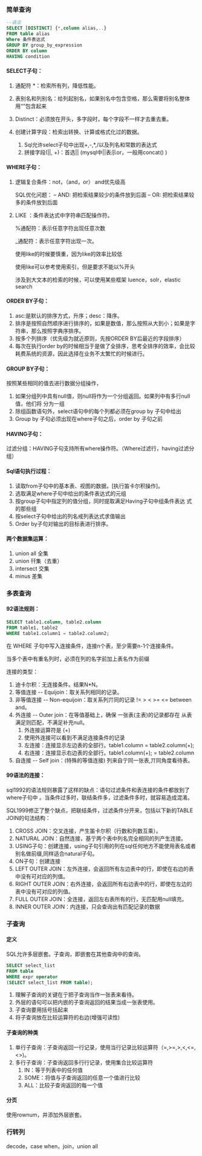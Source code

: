 ### 简单查询

```sql
--语法
SELECT [DISTINCT] {*,column alias,..}
FROM table alias
Where 条件表达式
GROUP BY group_by_expression
ORDER BY column 
HAVING condition
```

#### SELECT子句：

1. 通配符 *：检索所有列，降低性能。
2. 表别名和列别名：给列起别名，如果别名中包含空格，那么需要将别名整体用“”包含起来
3. Distinct：必须放在开头，多字段时，每个字段不一样才去重去重。
4. 创建计算字段：检索出转换、计算或格式化过的数据。

   1. Sql允许select子句中出现+,-,*,/以及列名和常数的表达式
   2. 拼接字段(||, +)：首选|| (mysql中||表示or，一般用concat() )

#### WHERE子句：

1. 逻辑复合条件：not，（and，or） and优先级高

   SQL优化问题：
   	– AND: 把检索结果较少的条件放到后面
   	– OR: 把检索结果较多的条件放到后面

2. LIKE ：条件表达式中字符串匹配操作符。

   %通配符：表示任意字符出现任意次数

   _通配符：表示任意字符出现一次。

   使用like的时候要慎重，因为like的效率比较低

   使用like可以参考使用索引，但是要求不能以%开头

   涉及到大文本的检索的时候，可以使用某些框架 luence，solr，elastic search

#### ORDER BY子句：

1. asc:是默认的排序方式，升序；desc：降序。
2. 排序是按照自然顺序进行排序的，如果是数值，那么按照从大到小；如果是字符串，那么按照字典序排序。
3. 按多个列排序（优先级为就近原则，先按ORDER BY后最近的字段排序）
4. 每次在执行order by的时候相当于是做了全排序，思考全排序的效率，会比较耗费系统的资源，因此选择在业务不太繁忙的时候进行。

#### GROUP BY子句：

按照某些相同的值去进行数据分组操作，

1.  如果分组列中具有null值，则null将作为一个分组返回。如果列中有多行null值，他们将
   分为一组
2. 除组函数语句外，select语句中的每个列都必须在group by 子句中给出
3. Group by 子句必须出现在where子句之后，order by 子句之前

#### HAVING子句：

过滤分组：HAVING子句支持所有where操作符。（Where过滤行，having过滤分组）

#### Sql语句执行过程：

1. 读取from子句中的基本表、视图的数据，[执行笛卡尔积操作]。
2. 选取满足where子句中给出的条件表达式的元组
3. 按group子句中指定列的值分组，同时提取满足Having子句中组条件表达
式的那些组
4. 按select子句中给出的列名戒列表达式求值输出
5. Order by子句对输出的目标表进行排序。

#### 两个数据集运算：

1. union all 全集
2. union 幵集（去重）
3. intersect 交集
4. minus 差集

### 多表查询

#### 92语法规则：

```sql
SELECT table1.column, table2.column
FROM table1, table2
WHERE table1.column1 = table2.column2;
```

在 WHERE 子句中写入连接条件，连接n个表，至少需要n-1个连接条件。

当多个表中有重名列时，必须在列的名字前加上表名作为前缀

连接的类型：

1. 迪卡尔积：无连接条件。结果N*N。
2. 等值连接 -- Equijoin：取关系列相同的记录。
3. 非等值连接 -- Non-equijoin：取关系列丌同的记录 != > < >= <= between and。
4. 外连接 -- Outer join：在等值基础上，确保 一张表(主表)的记录都存在 从表满足则匹配，不满足补充null。
   1. 外连接运算符是 (+)
   2. 使用外连接可以看到不满足连接条件的记录
   3. 左连接：连接显示左边表的全部行。table1.column = table2.column(+);
   4. 右连接：连接显示右边表的全部行。table1.column(+); = table2.column
5. 自连接 -- Self join：(特殊的等值连接) 列来自亍同一张表,丌同角度看待表。

#### 99语法的连接：

sql1992的语法规则暴露了这样的缺点：语句过滤条件和表连接的条件都放到了where子句中 。当条件过多时，联结条件多，过滤条件多时，就容易造成混淆。

SQL1999修正了整个缺点，把联结条件，过滤条件分开来，包括以下新的TABLE JOIN的句法结构：

1.  CROSS JOIN：交叉连接，产生笛卡尔积（行数和列数互乘）。
2.  NATURAL JOIN：自然连接，基亍两个表中列名完全相同的列产生连接。
3. USING子句：创建连接，using子句引用的列在sql任何地方不能使用表名或者别名做前缀,同样适合natural子句。
4. ON子句：创建连接
5. LEFT OUTER JOIN：左外连接，会返回所有左边表中的行，即使在右边的表中没有可对应的列值。
6. RIGHT OUTER JOIN：右外连接，会返回所有右边表中的行，即使在左边的表中没有可对应的列值。
7. FULL OUTER JOIN：全连接，返回左右表所有的行，无匹配用null填充。
8.  INNER OUTER JOIN：内连接，只会查询出有匹配记录的数据

### 子查询

#### 定义

SQL允许多层嵌套。子查询，即嵌套在其他查询中的查询。

```sql
SELECT select_list
FROM table
WHERE expr operator
(SELECT select_list FROM table);
```

1. 理解子查询的关键在亍把子查询当作一张表来看待。
2. 外层的语句可以把内嵌的子查询返回的结果当成一张表使用。
3. 子查询要用括号括起来
4. 将子查询放在比较运算符的右边(增强可读性)

#### 子查询的种类

1. 单行子查询：子查询返回一行记录，使用当行记录比较运算符（=,>=,>,<,<=,<>)。
2. 多行子查询：子查询返回多行行记录，使用集合比较运算符
   1. IN：等于列表中的任何值
   2. SOME：将值与子查询返回的任意一个值进行比较
   3. ALL：比较子查询返回的每一个值

#### 分页

使用rownum，并添加外层嵌套。

### 行转列

decode，case when，join，union all 
